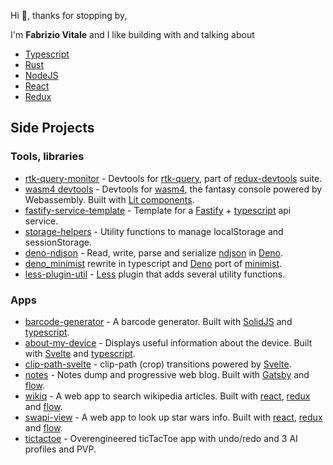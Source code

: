 Hi 👋, thanks for stopping by, <br/>

I'm **Fabrizio Vitale** and I like building with and talking about

- [Typescript](https://www.typescriptlang.org/)
- [Rust](https://www.rust-lang.org/)
- [NodeJS](https://nodejs.org/en/)
- [React](https://reactjs.org/)
- [Redux](https://redux.js.org/)

## Side Projects

### Tools, libraries

- [rtk-query-monitor](https://www.npmjs.com/package/@redux-devtools/rtk-query-monitor) - Devtools for [rtk-query](https://redux-toolkit.js.org/rtk-query/overview), part of [redux-devtools](https://github.com/reduxjs/redux-devtools) suite.
- [wasm4 devtools](https://github.com/aduros/wasm4/tree/main/devtools/web) - Devtools for [wasm4](https://wasm4.org/), the fantasy console powered by Webassembly. Built with [Lit components](https://lit.dev/).
- [fastify-service-template](https://github.com/FaberVitale/fastify-service-template) - Template for a [Fastify](https://www.fastify.io/) + [typescript](https://www.typescriptlang.org/) api service.
- [storage-helpers](https://github.com/FaberVitale/storage-helpers) - Utility functions to manage localStorage and sessionStorage.
- [deno-ndjson](https://github.com/FaberVitale/deno-ndjson) - Read, write, parse and serialize [ndjson](http://ndjson.org/) in [Deno](https://deno.land/).
- [deno_minimist](https://github.com/FaberVitale/deno_minimist) rewrite in typescript and [Deno](https://deno.land/) port of [minimist](https://www.npmjs.com/package/minimist).
- [less-plugin-util](https://github.com/FaberVitale/less-plugin-util) - [Less](https://lesscss.org/) plugin that adds several utility functions.

### Apps

- [barcode-generator](https://fabervitale.github.io/solid-bricks/examples/barcode-generator/) - A barcode generator. Built with [SolidJS](https://www.solidjs.com/) and [typescript](https://www.typescriptlang.org/).
- [about-my-device](https://about-my-device.netlify.app/) - Displays useful information about the device. Built with [Svelte](https://svelte.dev/) and [typescript](https://www.typescriptlang.org/).
- [clip-path-svelte](https://clip-path-svelte.netlify.app) - clip-path (crop) transitions powered by [Svelte](https://svelte.dev/).
- [notes](https://fabervitale.github.io/notes/) - Notes dump and progressive web blog. Built with [Gatsby](https://www.gatsbyjs.com/) and [flow](https://flow.org/).
- [wikiq](https://wikiq.netlify.app/) - A web app to search wikipedia articles. Built with [react](https://reactjs.org/), [redux](https://redux.js.org/) and [flow](https://flow.org/).
- [swapi-view](https://fabervitale.github.io/swapi-view/#/) - A web app to look up star wars info. Built with [react](https://reactjs.org/), [redux](https://redux.js.org/) and [flow](https://flow.org/).
- [tictactoe](https://fabervitale.github.io/tictactoe/) - Overengineered ticTacToe app with undo/redo and 3 AI profiles and PVP.
